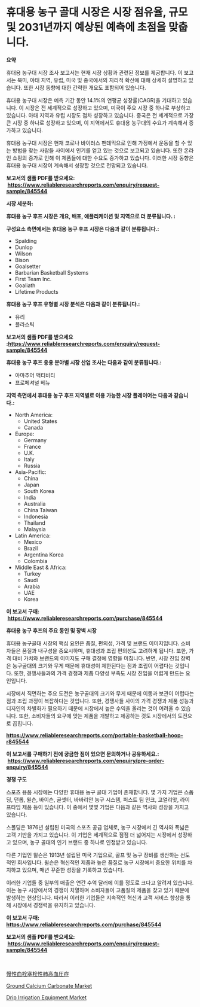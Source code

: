 <p><h1>휴대용 농구 골대 시장은 시장 점유율, 규모 및 2031년까지 예상된 예측에 초점을 맞춥니다.</h1></p><p><strong>요약</strong></p>
<p><p>휴대용 농구대 시장 조사 보고서는 현재 시장 상황과 관련된 정보를 제공합니다. 이 보고서는 북미, 아태 지역, 유럽, 미국 및 중국에서의 지리적 확산에 대해 상세히 설명하고 있습니다. 또한 시장 동향에 대한 간략한 개요도 포함되어 있습니다.</p><p>휴대용 농구대 시장은 예측 기간 동안 14.1%의 연평균 성장률(CAGR)을 기대하고 있습니다. 이 시장은 전 세계적으로 성장하고 있으며, 미국이 주요 시장 중 하나로 부상하고 있습니다. 아태 지역과 유럽 시장도 점차 성장하고 있습니다. 중국은 전 세계적으로 가장 큰 시장 중 하나로 성장하고 있으며, 이 지역에서도 휴대용 농구대의 수요가 계속해서 증가하고 있습니다.</p><p>휴대용 농구대 시장은 현재 코로나 바이러스 팬데믹으로 인해 가정에서 운동을 할 수 있는 방법을 찾는 사람들 사이에서 인기를 얻고 있는 것으로 보고되고 있습니다. 또한 온라인 쇼핑의 증가로 인해 이 제품들에 대한 수요도 증가하고 있습니다. 이러한 시장 동향은 휴대용 농구대 시장이 계속해서 성장할 것으로 전망되고 있습니다.</p></p>
<p><strong>보고서의 샘플 PDF를 받으세요: &nbsp;<a href="https://www.reliableresearchreports.com/enquiry/request-sample/845544">https://www.reliableresearchreports.com/enquiry/request-sample/845544</a></strong></p>
<p><strong>시장 세분화:</strong></p>
<p><strong> 휴대용 농구 후프 시장은 개요, 배포, 애플리케이션 및 지역으로 더 분류됩니다. :</strong></p>
<p><strong>구성요소 측면에서는 휴대용 농구 후프 시장은 다음과 같이 분류됩니다.:</strong></p>
<p><ul><li>Spalding</li><li>Dunlop</li><li>Wilson</li><li>Bison</li><li>Goalsetter</li><li>Barbarian Basketball Systems</li><li>First Team Inc.</li><li>Goaliath</li><li>Lifetime Products</li></ul></p>
<p><strong> 휴대용 농구 후프 유형별 시장 분석은 다음과 같이 분류됩니다.:</strong></p>
<p><ul><li>유리</li><li>플라스틱</li></ul></p>
<p><strong>보고서의 샘플 PDF를 받으세요 :<a href="https://www.reliableresearchreports.com/enquiry/request-sample/845544">https://www.reliableresearchreports.com/enquiry/request-sample/845544</a></strong></p>
<p><strong> 휴대용 농구 후프 응용 분야별 시장 산업 조사는 다음과 같이 분류됩니다.:</strong></p>
<p><ul><li>아마추어 액티비티</li><li>프로페셔널 베뉴</li></ul></p>
<p><strong>지역 측면에서 휴대용 농구 후프 지역별로 이용 가능한 시장 플레이어는 다음과 같습니다.:</strong></p>
<p><ul>
    <li>
        North America:
        <ul>
            <li>United States</li>
            <li>Canada</li>
        </ul>
    </li>
    <li>
        Europe:
        <ul>
            <li>Germany</li>
            <li>France</li>
            <li>U.K.</li>
            <li>Italy</li>
            <li>Russia</li>
        </ul>
    </li>
    <li>
        Asia-Pacific:
        <ul>
            <li>China</li>
            <li>Japan</li>
            <li>South Korea</li>
            <li>India</li>
            <li>Australia</li>
            <li>China Taiwan</li>
            <li>Indonesia</li>
            <li>Thailand</li>
            <li>Malaysia</li>
        </ul>
    </li>
    <li>
        Latin America:
        <ul>
            <li>Mexico</li>
            <li>Brazil</li>
            <li>Argentina Korea</li>
            <li>Colombia</li>
        </ul>
    </li>
    <li>
        Middle East & Africa:
        <ul>
            <li>Turkey</li>
            <li>Saudi</li>
            <li>Arabia</li>
            <li>UAE</li>
            <li>Korea</li>
        </ul>
    </li>
    </ul></p>
<p><strong>이 보고서 구매: &nbsp;<a href="https://www.reliableresearchreports.com/purchase/845544">https://www.reliableresearchreports.com/purchase/845544</a></strong></p>
<p><strong>휴대용 농구 후프의 주요 동인 및 장벽 시장</strong></p>
<p><p>휴대용 농구골대 시장의 핵심 요인은 품질, 편의성, 가격 및 브랜드 이미지입니다. 소비자들은 품질과 내구성을 중요시하며, 휴대성과 조립 편의성도 고려하게 됩니다. 또한, 가격 대비 가치와 브랜드의 이미지도 구매 결정에 영향을 미칩니다. 반면, 시장 진입 장벽은 농구골대의 크기와 무게 때문에 휴대성이 제한된다는 점과 조립이 어렵다는 것입니다. 또한, 경쟁사들과의 가격 경쟁과 제품 다양성 부족도 시장 진입을 어렵게 만드는 요인입니다.</p><p>시장에서 직면하는 주요 도전은 농구골대의 크기와 무게 때문에 이동과 보관이 어렵다는 점과 조립 과정이 복잡하다는 것입니다. 또한, 경쟁사들 사이의 가격 경쟁과 제품 성능과 디자인의 차별화가 필요하기 때문에 시장에서 높은 수익을 올리는 것이 어려울 수 있습니다. 또한, 소비자들의 요구에 맞는 제품을 개발하고 제공하는 것도 시장에서의 도전으로 꼽힙니다.</p></p>
<p><strong><a href="https://www.reliableresearchreports.com/portable-basketball-hoop-r845544">https://www.reliableresearchreports.com/portable-basketball-hoop-r845544</a></strong></p>
<p><strong>이 보고서를 구매하기 전에 궁금한 점이 있으면 문의하거나 공유하세요.: &nbsp;<a href="https://www.reliableresearchreports.com/enquiry/pre-order-enquiry/845544">https://www.reliableresearchreports.com/enquiry/pre-order-enquiry/845544</a></strong></p>
<p><strong>경쟁 구도</strong></p>
<p><p>스포츠 용품 시장에는 다양한 휴대용 농구 골대 기업이 존재합니다. 몇 가지 기업은 스폽딩, 던롭, 윌슨, 바이슨, 골셋터, 바바리안 농구 시스템, 퍼스트 팀 인크, 고얼리앗, 라이프타임 제품 등이 있습니다. 이 중에서 몇몇 기업은 다음과 같은 역사와 성장을 가지고 있습니다.</p><p>스폴딩은 1876년 설립된 미국의 스포츠 공급 업체로, 농구 시장에서 긴 역사와 폭넓은 고객 기반을 가지고 있습니다. 이 기업은 세계적으로 점점 더 넓어지는 시장에서 성장하고 있으며, 농구 골대의 인기 브랜드 중 하나로 인정받고 있습니다.</p><p>다른 기업인 윌슨은 1913년 설립된 미국 기업으로, 골프 및 농구 장비를 생산하는 선도적인 회사입니다. 윌슨은 혁신적인 제품과 높은 품질로 농구 시장에서 중요한 위치를 차지하고 있으며, 매년 꾸준한 성장을 기록하고 있습니다.</p><p>이러한 기업들 중 일부의 매출은 연간 수억 달러에 이를 정도로 크다고 알려져 있습니다. 이는 농구 시장에서의 경쟁이 치열하며 소비자들이 고품질의 제품을 찾고 있기 때문에 발생하는 현상입니다. 따라서 이러한 기업들은 지속적인 혁신과 고객 서비스 향상을 통해 시장에서 경쟁력을 유지하고 있습니다.</p></p>
<p><strong>이 보고서 구매: &nbsp; <a href="https://www.reliableresearchreports.com/purchase/845544">https://www.reliableresearchreports.com/purchase/845544</a></strong></p>
<p><strong>보고서의 샘플 PDF를 받으세요: &nbsp;<a href="https://www.reliableresearchreports.com/enquiry/request-sample/845544">https://www.reliableresearchreports.com/enquiry/request-sample/845544</a></strong><strong></strong></p>
<p>&nbsp;</p>
<p><p><a href="https://medium.com/@maudward1907/%E6%85%A2%E6%80%A7%E8%A1%80%E6%A0%93%E5%A1%9E%E6%A0%93%E6%80%A7%E8%82%BA%E9%AB%98%E8%A1%80%E5%9C%A7%E5%B8%82%E5%A0%B4-%E7%AB%B6%E4%BA%89%E5%88%86%E6%9E%90-%E5%B8%82%E5%A0%B4%E5%8B%95%E5%90%91-2031%E5%B9%B4%E3%81%BE%E3%81%A7%E3%81%AE%E4%BA%88%E6%B8%AC-8222418ea9b8">慢性血栓塞栓性肺高血圧症</a></p><p><a href="https://nifty-kite-d51.notion.site/Ground-Calcium-Carbonate-Market-Size-Global-Industry-Overview-Market-Segmentation-and-Forecast-20-10a7a2d35b864666b2d7da7b2ad18aa5">Ground Calcium Carbonate Market</a></p><p><a href="https://github.com/WillieWoodard/Market-Research-Report-List-4/blob/main/drip-irrigation-equipment-market.md">Drip Irrigation Equipment Market</a></p></p>
